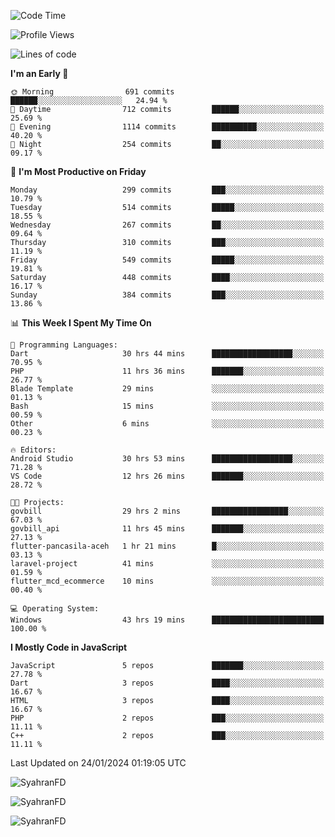 <!--START_SECTION:waka-->
![Code Time](http://img.shields.io/badge/Code%20Time-175%20hrs%2026%20mins-blue)

![Profile Views](http://img.shields.io/badge/Profile%20Views-0-blue)

![Lines of code](https://img.shields.io/badge/From%20Hello%20World%20I%27ve%20Written-787.7%20thousand%20lines%20of%20code-blue)

**I'm an Early 🐤** 

```text
🌞 Morning                691 commits         ██████░░░░░░░░░░░░░░░░░░░   24.94 % 
🌆 Daytime                712 commits         ██████░░░░░░░░░░░░░░░░░░░   25.69 % 
🌃 Evening                1114 commits        ██████████░░░░░░░░░░░░░░░   40.20 % 
🌙 Night                  254 commits         ██░░░░░░░░░░░░░░░░░░░░░░░   09.17 % 
```
📅 **I'm Most Productive on Friday** 

```text
Monday                   299 commits         ███░░░░░░░░░░░░░░░░░░░░░░   10.79 % 
Tuesday                  514 commits         █████░░░░░░░░░░░░░░░░░░░░   18.55 % 
Wednesday                267 commits         ██░░░░░░░░░░░░░░░░░░░░░░░   09.64 % 
Thursday                 310 commits         ███░░░░░░░░░░░░░░░░░░░░░░   11.19 % 
Friday                   549 commits         █████░░░░░░░░░░░░░░░░░░░░   19.81 % 
Saturday                 448 commits         ████░░░░░░░░░░░░░░░░░░░░░   16.17 % 
Sunday                   384 commits         ███░░░░░░░░░░░░░░░░░░░░░░   13.86 % 
```


📊 **This Week I Spent My Time On** 

```text
💬 Programming Languages: 
Dart                     30 hrs 44 mins      ██████████████████░░░░░░░   70.95 % 
PHP                      11 hrs 36 mins      ███████░░░░░░░░░░░░░░░░░░   26.77 % 
Blade Template           29 mins             ░░░░░░░░░░░░░░░░░░░░░░░░░   01.13 % 
Bash                     15 mins             ░░░░░░░░░░░░░░░░░░░░░░░░░   00.59 % 
Other                    6 mins              ░░░░░░░░░░░░░░░░░░░░░░░░░   00.23 % 

🔥 Editors: 
Android Studio           30 hrs 53 mins      ██████████████████░░░░░░░   71.28 % 
VS Code                  12 hrs 26 mins      ███████░░░░░░░░░░░░░░░░░░   28.72 % 

🐱‍💻 Projects: 
govbill                  29 hrs 2 mins       █████████████████░░░░░░░░   67.03 % 
govbill_api              11 hrs 45 mins      ███████░░░░░░░░░░░░░░░░░░   27.13 % 
flutter-pancasila-aceh   1 hr 21 mins        █░░░░░░░░░░░░░░░░░░░░░░░░   03.13 % 
laravel-project          41 mins             ░░░░░░░░░░░░░░░░░░░░░░░░░   01.59 % 
flutter_mcd_ecommerce    10 mins             ░░░░░░░░░░░░░░░░░░░░░░░░░   00.40 % 

💻 Operating System: 
Windows                  43 hrs 19 mins      █████████████████████████   100.00 % 
```

**I Mostly Code in JavaScript** 

```text
JavaScript               5 repos             ███████░░░░░░░░░░░░░░░░░░   27.78 % 
Dart                     3 repos             ████░░░░░░░░░░░░░░░░░░░░░   16.67 % 
HTML                     3 repos             ████░░░░░░░░░░░░░░░░░░░░░   16.67 % 
PHP                      2 repos             ███░░░░░░░░░░░░░░░░░░░░░░   11.11 % 
C++                      2 repos             ███░░░░░░░░░░░░░░░░░░░░░░   11.11 % 
```




 Last Updated on 24/01/2024 01:19:05 UTC
<!--END_SECTION:waka-->

<p align="left">
  <img src="https://github-readme-stats.vercel.app/api/top-langs?username=SyahranFD&layout=donut&hide=C%2B%2B,CMake,css&show_icons=true&locale=en&&theme=blueberry" alt="SyahranFD" />
</p>

<p align="left">
  <img src="https://github-readme-stats.vercel.app/api?username=SyahranFD&show_icons=true&locale=en&theme=blueberry" alt="SyahranFD" />
</p>

<p align="left">
  <img src="https://streak-stats.demolab.com/?user=SyahranFD&theme=blueberry" alt="SyahranFD"/>
</p>

